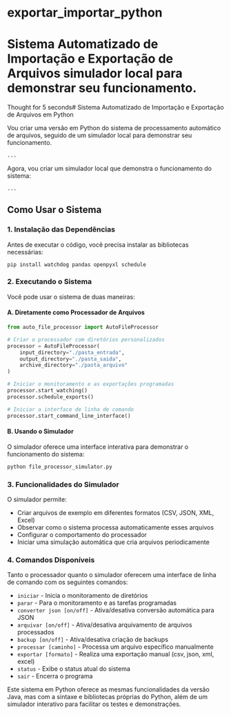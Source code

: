 # exportar_importar_python
# Sistema Automatizado de Importação e Exportação de Arquivos simulador local para demonstrar seu funcionamento.




Thought for 5 seconds# Sistema Automatizado de Importação e Exportação de Arquivos em Python

Vou criar uma versão em Python do sistema de processamento automático de arquivos, seguido de um simulador local para demonstrar seu funcionamento.

```python project="AutoFileProcessor" file="auto_file_processor.py"
...
```

Agora, vou criar um simulador local que demonstra o funcionamento do sistema:

```python project="FileProcessorSimulator" file="file_processor_simulator.py"
...
```

## Como Usar o Sistema

### 1. Instalação das Dependências

Antes de executar o código, você precisa instalar as bibliotecas necessárias:

```shellscript
pip install watchdog pandas openpyxl schedule
```

### 2. Executando o Sistema

Você pode usar o sistema de duas maneiras:

#### A. Diretamente como Processador de Arquivos

```python
from auto_file_processor import AutoFileProcessor

# Criar o processador com diretórios personalizados
processor = AutoFileProcessor(
    input_directory="./pasta_entrada", 
    output_directory="./pasta_saida", 
    archive_directory="./pasta_arquivo"
)

# Iniciar o monitoramento e as exportações programadas
processor.start_watching()
processor.schedule_exports()

# Iniciar a interface de linha de comando
processor.start_command_line_interface()
```

#### B. Usando o Simulador

O simulador oferece uma interface interativa para demonstrar o funcionamento do sistema:

```python
python file_processor_simulator.py
```

### 3. Funcionalidades do Simulador

O simulador permite:

- Criar arquivos de exemplo em diferentes formatos (CSV, JSON, XML, Excel)
- Observar como o sistema processa automaticamente esses arquivos
- Configurar o comportamento do processador
- Iniciar uma simulação automática que cria arquivos periodicamente


### 4. Comandos Disponíveis

Tanto o processador quanto o simulador oferecem uma interface de linha de comando com os seguintes comandos:

- `iniciar` - Inicia o monitoramento de diretórios
- `parar` - Para o monitoramento e as tarefas programadas
- `converter json [on/off]` - Ativa/desativa conversão automática para JSON
- `arquivar [on/off]` - Ativa/desativa arquivamento de arquivos processados
- `backup [on/off]` - Ativa/desativa criação de backups
- `processar [caminho]` - Processa um arquivo específico manualmente
- `exportar [formato]` - Realiza uma exportação manual (csv, json, xml, excel)
- `status` - Exibe o status atual do sistema
- `sair` - Encerra o programa


Este sistema em Python oferece as mesmas funcionalidades da versão Java, mas com a sintaxe e bibliotecas próprias do Python, além de um simulador interativo para facilitar os testes e demonstrações.
